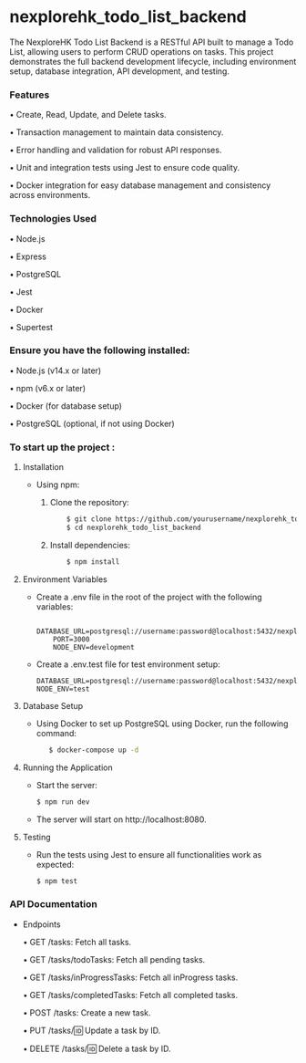 # nexplorehk_todo_list_backend

The NexploreHK Todo List Backend is a RESTful API built to manage a Todo List, allowing users to perform CRUD operations on tasks. This project demonstrates the full backend development lifecycle, including environment setup, database integration, API development, and testing.

### Features

• Create, Read, Update, and Delete tasks.

• Transaction management to maintain data consistency.

• Error handling and validation for robust API responses.

• Unit and integration tests using Jest to ensure code quality.

• Docker integration for easy database management and consistency across environments.

### Technologies Used

• Node.js

• Express

• PostgreSQL

• Jest

• Docker

• Supertest

### Ensure you have the following installed:

• Node.js (v14.x or later)

• npm (v6.x or later)

• Docker (for database setup)

• PostgreSQL (optional, if not using Docker)

### To start up the project :

1.  Installation

    - Using npm:

      1. Clone the repository:

         ```bash
             $ git clone https://github.com/yourusername/nexplorehk_todo_list_backend.git
             $ cd nexplorehk_todo_list_backend
         ```

      2. Install dependencies:

         ```bash
             $ npm install
         ```

2.  Environment Variables

    - Create a .env file in the root of the project with the following variables:

      ```.env
          DATABASE_URL=postgresql://username:password@localhost:5432/nexplorehk_todo_list
          PORT=3000
          NODE_ENV=development
      ```

    - Create a .env.test file for test environment setup:

      ```.env.test
      DATABASE_URL=postgresql://username:password@localhost:5432/nexplorehk_todo_list_test
      NODE_ENV=test
      ```

3.  Database Setup

    - Using Docker to set up PostgreSQL using Docker, run the following command:
      ```bash
         $ docker-compose up -d
      ```

4.  Running the Application

    - Start the server:

      ```bash
      $ npm run dev
      ```

    - The server will start on http://localhost:8080.

5.  Testing

    - Run the tests using Jest to ensure all functionalities work as expected:

      ```bash
      $ npm test
      ```

### API Documentation

- Endpoints

  • GET /tasks: Fetch all tasks.

  • GET /tasks/todoTasks: Fetch all pending tasks.

  • GET /tasks/inProgressTasks: Fetch all inProgress tasks.

  • GET /tasks/completedTasks: Fetch all completed tasks.

  • POST /tasks: Create a new task.

  • PUT /tasks/:id: Update a task by ID.

  • DELETE /tasks/:id: Delete a task by ID.
